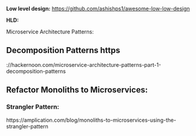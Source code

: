 **Low level design:** https://github.com/ashishps1/awesome-low-low-design

**HLD:**
</h1> Microservice Architecture Patterns: </h1>
<h2>Decomposition Patterns https</h2>://hackernoon.com/microservice-architecture-patterns-part-1-decomposition-patterns
<h2>Refactor Monoliths to Microservices:</h2>
     <h3>Strangler Pattern:</h3> https://amplication.com/blog/monoliths-to-microservices-using-the-strangler-pattern

